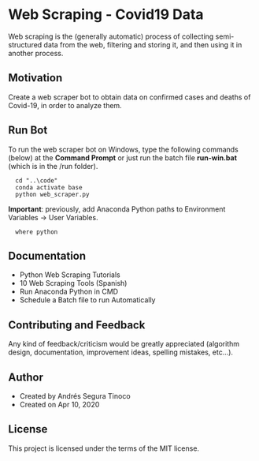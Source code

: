 # Web Scraping - Covid19 Data
Web scraping is the (generally automatic) process of collecting semi-structured data from the web, filtering and storing it, and then using it in another process.

## Motivation
Create a web scraper bot to obtain data on confirmed cases and deaths of Covid-19, in order to analyze them.

## Run Bot
To run the web scraper bot on Windows, type the following commands (below) at the **Command Prompt** or just run the batch file **run-win.bat** (which is in the /run folder).

``` console
  cd "..\code"
  conda activate base
  python web_scraper.py
```

**Important**: previously, add Anaconda Python paths to Environment Variables -> User Variables.
``` console
  where python
```

## Documentation
- <a href-="https://realpython.com/tutorials/web-scraping/" target="_blank" >Python Web Scraping Tutorials</a>
- <a href-="https://papelesdeinteligencia.com/herramientas-de-web-scraping/" target="_blank" >10 Web Scraping Tools (Spanish)</a>
- <a href-="https://www.quora.com/Why-can-t-I-run-Python-in-CMD-but-can-in-Anaconda-Prompt/" target="_blank" >Run Anaconda Python in CMD</a>
- <a href-="https://www.thewindowsclub.com/how-to-schedule-batch-file-run-automatically-windows-7/" target="_blank" >Schedule a Batch file to run Automatically</a>

## Contributing and Feedback
Any kind of feedback/criticism would be greatly appreciated (algorithm design, documentation, improvement ideas, spelling mistakes, etc...).

## Author
- Created by Andrés Segura Tinoco
- Created on Apr 10, 2020

## License
This project is licensed under the terms of the MIT license.
